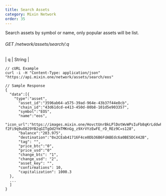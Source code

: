 ```yaml
---
title: Search Assets
category: Mixin Network
order: 35
---
```


Search assets by symbol or name, only popular assets will be list.

###### GET /network/assets/search/:q

| q | String |

```
// cURL Example
curl -i -H "Content-Type: application/json" "https://api.mixin.one/network/assets/search/eos"

```
```
// Sample Response
{  
  "data":[{  
    "type":"asset",
      "asset_id":"3596ab64-a575-39ad-964e-43b37f44e8cb",
      "chain_id":"43d61dcd-e413-450d-80b8-101d5e903357",
      "symbol":"EOS",
      "name":"eos",
      "icon_url":"https://images.mixin.one/HovctUnrBkLPlDotWvWPsIuFb8qKrLddwF5-f2Fi9q9uO829YB2qGITgOd2YmTMKnGg_z9XrVYzEwFE_rD_REz9C=s128",
      "balance":"203.975",
      "destination":"0x2CEab41716F4ce0Db36B6FdABEdc6a0BE5DC442B",
      "tag": "",
      "price_btc":"0",
      "price_usd":"0"
      "change_btc": "1",
      "change_usd": "2",
      "asset_key": "",
      "confirmations": 10,
      "capitalization": 1000.3 
  },
  ...
  ]
}
```

